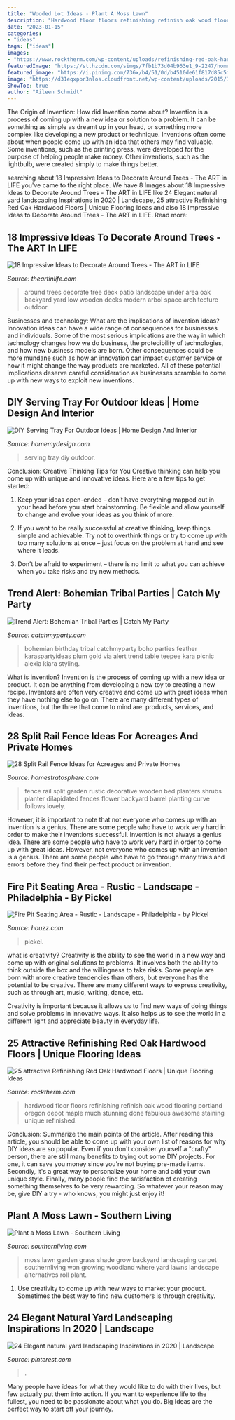 ```yaml
---
title: "Wooded Lot Ideas - Plant A Moss Lawn"
description: "Hardwood floor floors refinishing refinish oak wood flooring portland oregon depot maple much stunning done fabulous awesome staining unique refinished"
date: "2023-01-15"
categories:
- "ideas"
tags: ["ideas"]
images:
- "https://www.rocktherm.com/wp-content/uploads/refinishing-red-oak-hardwood-floors-of-how-much-to-refinish-wood-floors-adventures-in-staining-my-red-oak-for-how-much-to-refinish-wood-floors-how-to-diagnose-and-repair-sloping-floors-homea.jpg"
featuredImage: "https://st.hzcdn.com/simgs/7fb1b73d04b963e1_9-2247/home-design.jpg"
featured_image: "https://i.pinimg.com/736x/b4/51/0d/b4510de61f817d85c5f28a1b38b966c1.jpg"
image: "https://d31eqxppr3nlos.cloudfront.net/wp-content/uploads/2015/11/23154107/9-split-rail-fence-870x579.jpg"
ShowToc: true
author: "Aileen Schmidt"
---
```



The Origin of Invention: How did Invention come about?
Invention is a process of coming up with a new idea or solution to a problem. It can be something as simple as dreamt up in your head, or something more complex like developing a new product or technique. Inventions often come about when people come up with an idea that others may find valuable. Some inventions, such as the printing press, were developed for the purpose of helping people make money. Other inventions, such as the lightbulb, were created simply to make things better.

	

		
searching about 18 Impressive Ideas to Decorate Around Trees - The ART in LIFE you've came to the right place. We have 8 Images about 18 Impressive Ideas to Decorate Around Trees - The ART in LIFE like 24 Elegant natural yard landscaping Inspirations in 2020 | Landscape, 25 attractive Refinishing Red Oak Hardwood Floors | Unique Flooring Ideas and also 18 Impressive Ideas to Decorate Around Trees - The ART in LIFE. Read more:
		
    
## 18 Impressive Ideas To Decorate Around Trees - The ART In LIFE

<img loading=lazy src="http://theartinlife.com/wp-content/uploads/2017/01/Around-Trees-5-The-ART-In-LIFE-.jpg" onerror="this.onerror=null;this.src='https://tse3.mm.bing.net/th?id=OIP.BHZ0HW_RvZMAVvN543ADWQHaKR&amp;pid=15.1';" alt="18 Impressive Ideas to Decorate Around Trees - The ART in LIFE">

_Source: theartinlife.com_

>around trees decorate tree deck patio landscape under area oak backyard yard low wooden decks modern arbol space architecture outdoor. 

	

Businesses and technology: What are the implications of invention ideas?
Innovation ideas can have a wide range of consequences for businesses and individuals. Some of the most serious implications are the way in which technology changes how we do business, the protecibility of technologies, and how new business models are born. Other consequences could be more mundane such as how an innovation can impact customer service or how it might change the way products are marketed. All of these potential implications deserve careful consideration as businesses scramble to come up with new ways to exploit new inventions.

    
## DIY Serving Tray For Outdoor Ideas | Home Design And Interior

<img loading=lazy src="http://homemydesign.com/wp-content/uploads/2014/06/DIY-serving-tray-ideas.jpg" onerror="this.onerror=null;this.src='https://tse2.mm.bing.net/th?id=OIP.B4Ttya9VAMkH3pDGuPOOigHaLH&amp;pid=15.1';" alt="DIY Serving Tray For Outdoor Ideas | Home Design And Interior">

_Source: homemydesign.com_

>serving tray diy outdoor. 

	

Conclusion: Creative Thinking Tips for You
Creative thinking can help you come up with unique and innovative ideas. Here are a few tips to get started:
1. Keep your ideas open-ended – don’t have everything mapped out in your head before you start brainstorming. Be flexible and allow yourself to change and evolve your ideas as you think of more.

2. If you want to be really successful at creative thinking, keep things simple and achievable. Try not to overthink things or try to come up with too many solutions at once – just focus on the problem at hand and see where it leads.

3. Don’t be afraid to experiment – there is no limit to what you can achieve when you take risks and try new methods.

    
## Trend Alert: Bohemian Tribal Parties | Catch My Party

<img loading=lazy src="https://photos-cdn.catchmyparty.com/BL/2015/06/3-580x870.jpg" onerror="this.onerror=null;this.src='https://tse3.mm.bing.net/th?id=OIP.NkSvcfcqQgjTiWV5aI7zIgHaLH&amp;pid=15.1';" alt="Trend Alert: Bohemian Tribal Parties | Catch My Party">

_Source: catchmyparty.com_

>bohemian birthday tribal catchmyparty boho parties feather karaspartyideas plum gold via alert trend table teepee kara picnic alexia kiara styling. 

	

What is invention?
Invention is the process of coming up with a new idea or product. It can be anything from developing a new toy to creating a new recipe. Inventors are often very creative and come up with great ideas when they have nothing else to go on. There are many different types of inventions, but the three that come to mind are: products, services, and ideas.

    
## 28 Split Rail Fence Ideas For Acreages And Private Homes

<img loading=lazy src="https://d31eqxppr3nlos.cloudfront.net/wp-content/uploads/2015/11/23154107/9-split-rail-fence-870x579.jpg" onerror="this.onerror=null;this.src='https://tse4.mm.bing.net/th?id=OIP.TORPb7ffm10x6QS9e3NE0wHaE7&amp;pid=15.1';" alt="28 Split Rail Fence Ideas for Acreages and Private Homes">

_Source: homestratosphere.com_

>fence rail split garden rustic decorative wooden bed planters shrubs planter dilapidated fences flower backyard barrel planting curve follows lovely. 

	

However, it is important to note that not everyone who comes up with an invention is a genius. There are some people who have to work very hard in order to make their inventions successful.
Invention is not always a genius idea. There are some people who have to work very hard in order to come up with great ideas. However, not everyone who comes up with an invention is a genius. There are some people who have to go through many trials and errors before they find their perfect product or invention.

    
## Fire Pit Seating Area - Rustic - Landscape - Philadelphia - By Pickel

<img loading=lazy src="https://st.hzcdn.com/simgs/7fb1b73d04b963e1_9-2247/home-design.jpg" onerror="this.onerror=null;this.src='https://tse2.mm.bing.net/th?id=OIP.wfcw0CvNq46MPTxjE_HWPAHaEK&amp;pid=15.1';" alt="Fire Pit Seating Area - Rustic - Landscape - Philadelphia - by Pickel">

_Source: houzz.com_

>pickel. 

	

what is creativity?
Creativity is the ability to see the world in a new way and come up with original solutions to problems. It involves both the ability to think outside the box and the willingness to take risks.
Some people are born with more creative tendencies than others, but everyone has the potential to be creative. There are many different ways to express creativity, such as through art, music, writing, dance, etc.

Creativity is important because it allows us to find new ways of doing things and solve problems in innovative ways. It also helps us to see the world in a different light and appreciate beauty in everyday life.

    
## 25 Attractive Refinishing Red Oak Hardwood Floors | Unique Flooring Ideas

<img loading=lazy src="https://www.rocktherm.com/wp-content/uploads/refinishing-red-oak-hardwood-floors-of-how-much-to-refinish-wood-floors-adventures-in-staining-my-red-oak-for-how-much-to-refinish-wood-floors-how-to-diagnose-and-repair-sloping-floors-homea.jpg" onerror="this.onerror=null;this.src='https://tse1.mm.bing.net/th?id=OIP.-e2gOoZJNaIFQiY27l9R4wHaE8&amp;pid=15.1';" alt="25 attractive Refinishing Red Oak Hardwood Floors | Unique Flooring Ideas">

_Source: rocktherm.com_

>hardwood floor floors refinishing refinish oak wood flooring portland oregon depot maple much stunning done fabulous awesome staining unique refinished. 

	

Conclusion: Summarize the main points of the article.
After reading this article, you should be able to come up with your own list of reasons for why DIY ideas are so popular. Even if you don't consider yourself a "crafty" person, there are still many benefits to trying out some DIY projects. For one, it can save you money since you're not buying pre-made items. Secondly, it's a great way to personalize your home and add your own unique style. Finally, many people find the satisfaction of creating something themselves to be very rewarding. So whatever your reason may be, give DIY a try - who knows, you might just enjoy it!

    
## Plant A Moss Lawn - Southern Living

<img loading=lazy src="https://img1.southernliving.timeinc.net/sites/default/files/styles/responsive_etr_gallery_desktop_square/public/image/2012/08/urquardt-moss-lawn/moss-in-shade-x.jpg?itok=amqg4iO2" onerror="this.onerror=null;this.src='https://tse2.mm.bing.net/th?id=OIP.AnZZAC061uAhYsFkH978iAHaHa&amp;pid=15.1';" alt="Plant a Moss Lawn - Southern Living">

_Source: southernliving.com_

>moss lawn garden grass shade grow backyard landscaping carpet southernliving won growing woodland where yard lawns landscape alternatives roll plant. 

	

1. Use creativity to come up with new ways to market your product. Sometimes the best way to find new customers is through creativity.

    
## 24 Elegant Natural Yard Landscaping Inspirations In 2020 | Landscape

<img loading=lazy src="https://i.pinimg.com/736x/b4/51/0d/b4510de61f817d85c5f28a1b38b966c1.jpg" onerror="this.onerror=null;this.src='https://tse3.mm.bing.net/th?id=OIP.g2gOEDBMLHZUItVSXhIZNAHaLK&amp;pid=15.1';" alt="24 Elegant natural yard landscaping Inspirations in 2020 | Landscape">

_Source: pinterest.com_

>. 

	

Many people have ideas for what they would like to do with their lives, but few actually put them into action. If you want to experience life to the fullest, you need to be passionate about what you do. Big Ideas are the perfect way to start off your journey.


